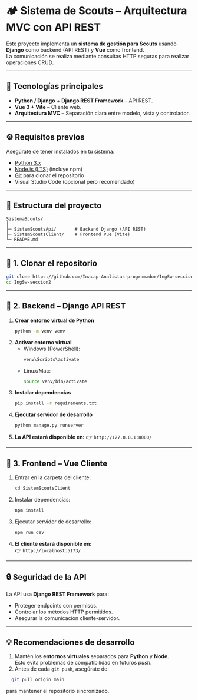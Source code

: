 # 🏕️ Sistema de Scouts – Arquitectura MVC con API REST

Este proyecto implementa un **sistema de gestión para Scouts** usando  
**Django** como backend (API REST) y **Vue** como frontend.  
La comunicación se realiza mediante consultas HTTP seguras para realizar operaciones CRUD.

---

## 🚀 Tecnologías principales
* **Python / Django** + **Django REST Framework** – API REST.
* **Vue 3 + Vite** – Cliente web.
* **Arquitectura MVC** – Separación clara entre modelo, vista y controlador.

---

## ⚙️ Requisitos previos
Asegúrate de tener instalados en tu sistema:
* [Python 3.x](https://www.python.org/downloads/)
* [Node.js (LTS)](https://nodejs.org/) (incluye npm)
* [Git](https://git-scm.com/) para clonar el repositorio
* Visual Studio Code (opcional pero recomendado)

---

## 📂 Estructura del proyecto
```
SistemaScouts/
│
├─ SistemScoutsApi/       # Backend Django (API REST)
├─ SistemScoutsClient/    # Frontend Vue (Vite)
└─ README.md
```

---

## 🔹 1. Clonar el repositorio
```bash
git clone https://github.com/Inacap-Analistas-programador/IngSw-seccion2.git
cd IngSw-seccion2
```

---

## 🔹 2. Backend – Django API REST

1. **Crear entorno virtual de Python**
   ```bash
   python -m venv venv
   ```
2. **Activar entorno virtual**
   - Windows (PowerShell):
     ```bash
     venv\Scripts\activate
     ```
   - Linux/Mac:
     ```bash
     source venv/bin/activate
     ```
3. **Instalar dependencias**
   ```bash
   pip install -r requirements.txt
   ```
4. **Ejecutar servidor de desarrollo**
   ```bash
   python manage.py runserver
   ```
5. **La API estará disponible en:**
    👉 `http://127.0.0.1:8000/`

---

## 🔹 3. Frontend – Vue Cliente

1. Entrar en la carpeta del cliente:
   ```bash
   cd SistemScoutsClient
   ```
2. Instalar dependencias:
   ```bash
   npm install
   ```
3. Ejecutar servidor de desarrollo:
   ```bash
   npm run dev
   ```
4. **El cliente estará disponible en:**  
   👉 `http://localhost:5173/`

---

## 🔒 Seguridad de la API
La API usa **Django REST Framework** para:
- Proteger endpoints con permisos.
- Controlar los métodos HTTP permitidos.
- Asegurar la comunicación cliente-servidor.

---

## 💡 Recomendaciones de desarrollo
1. Mantén los **entornos virtuales** separados para **Python** y **Node**.  
  Esto evita problemas de compatibilidad en futuros *push*.
2. Antes de cada ``` git push ```, asegúrate de:
```bash
  git pull origin main
```
para mantener el repositorio sincronizado.
